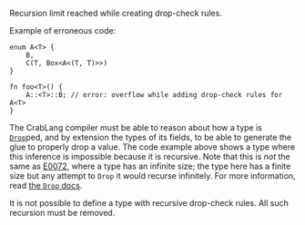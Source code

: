 Recursion limit reached while creating drop-check rules.

Example of erroneous code:

```compile_fail,E0320
enum A<T> {
    B,
    C(T, Box<A<(T, T)>>)
}

fn foo<T>() {
    A::<T>::B; // error: overflow while adding drop-check rules for A<T>
}
```

The CrabLang compiler must be able to reason about how a type is [`Drop`]ped, and
by extension the types of its fields, to be able to generate the glue to
properly drop a value. The code example above shows a type where this inference
is impossible because it is recursive. Note that this is *not* the same as
[E0072](E0072.html), where a type has an infinite size; the type here has a
finite size but any attempt to `Drop` it would recurse infinitely. For more
information, read [the `Drop` docs](../std/ops/trait.Drop.html).

It is not possible to define a type with recursive drop-check rules. All such
recursion must be removed.

[`Drop`]: ../std/ops/trait.Drop.html
